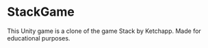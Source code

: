 # StackGame
This Unity game is a clone of the game Stack by Ketchapp. Made for educational purposes.
